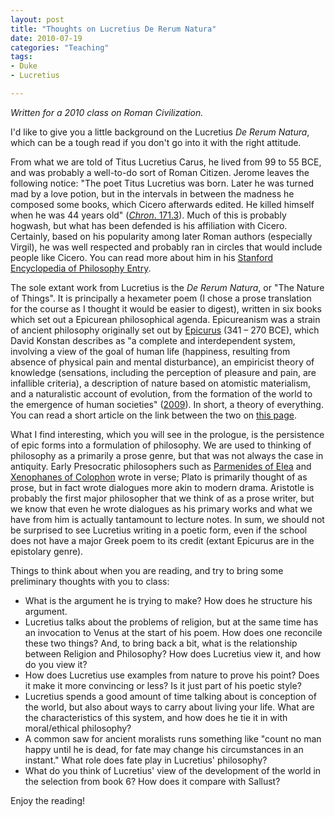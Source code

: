 ```yaml
---
layout: post
title: "Thoughts on Lucretius De Rerum Natura"
date: 2010-07-19
categories: "Teaching"
tags:
- Duke
- Lucretius

---
```


_Written for a 2010 class on Roman Civilization._

I'd like to give you a little background on the Lucretius _De Rerum Natura_, which can be a tough read if you don't go into it with the right attitude.

From what we are told of Titus Lucretius Carus, he lived from 99 to 55 BCE, and was probably a well-to-do sort of Roman Citizen. Jerome leaves the following notice: "The poet Titus Lucretius was born. Later he was turned mad by a love potion, but in the intervals in between the madness he composed some books, which Cicero afterwards edited. He killed himself when he was 44 years old" ([_Chron_. 171.3][1]). Much of this is probably hogwash, but what has been defended is his affiliation with Cicero. Certainly, based on his popularity among later Roman authors (especially Virgil), he was well respected and probably ran in circles that would include people like Cicero. You can read more about him in his [Stanford Encyclopedia of Philosophy Entry][2].

The sole extant work from Lucretius is the _De Rerum Natura_, or "The Nature of Things". It is principally a hexameter poem (I chose a prose translation for the course as I thought it would be easier to digest), written in six books which set out a Epicurean philosophical agenda. Epicureanism was a strain of ancient philosophy originally set out by [Epicurus][3] (341 – 270 BCE), which David Konstan describes as "a complete and interdependent system, involving a view of the goal of human life (happiness, resulting from absence of physical pain and mental disturbance), an empiricist theory of knowledge (sensations, including the perception of pleasure and pain, are infallible criteria), a description of nature based on atomistic materialism, and a naturalistic account of evolution, from the formation of the world to the emergence of human societies" ([2009][3]). In short, a theory of everything. You can read a short article on the link between the two on [this page][4].

What I find interesting, which you will see in the prologue, is the persistence of epic forms into a formulation of philosophy. We are used to thinking of philosophy as a primarily a prose genre, but that was not always the case in antiquity. Early Presocratic philosophers such as [Parmenides of Elea][5] and [Xenophanes of Colophon][6] wrote in verse; Plato is primarily thought of as prose, but in fact wrote dialogues more akin to modern drama. Aristotle is probably the first major philosopher that we think of as a prose writer, but we know that even he wrote dialogues as his primary works and what we have from him is actually tantamount to lecture notes. In sum, we should not be surprised to see Lucretius writing in a poetic form, even if the school does not have a major Greek poem to its credit (extant Epicurus are in the epistolary genre).

Things to think about when you are reading, and try to bring some preliminary thoughts with you to class:

* What is the argument he is trying to make? How does he structure his argument.
* Lucretius talks about the problems of religion, but at the same time has an invocation to Venus at the start of his poem. How does one reconcile these two things? And, to bring back a bit, what is the relationship between Religion and Philosophy? How does Lucretius view it, and how do you view it?
* How does Lucretius use examples from nature to prove his point? Does it make it more convincing or less? Is it just part of his poetic style?
* Lucretius spends a good amount of time talking about is conception of the world, but also about ways to carry about living your life. What are the characteristics of this system, and how does he tie it in with moral/ethical philosophy?
* A common saw for ancient moralists runs something like "count no man happy until he is dead, for fate may change his circumstances in an instant." What role does fate play in Lucretius' philosophy?
* What do you think of Lucretius' view of the development of the world in the selection from book 6? How does it compare with Sallust?

Enjoy the reading!

[1]: http://www.attalus.org/translate/jerome2.html#1920
[2]: http://plato.stanford.edu/entries/lucretius/
[3]: http://plato.stanford.edu/entries/epicurus/
[4]: http://www.societasviaromana.net/Collegium_Philosophicum/epicurus.php
[5]: http://plato.stanford.edu/entries/parmenides/
[6]: http://plato.stanford.edu/entries/xenophanes/

